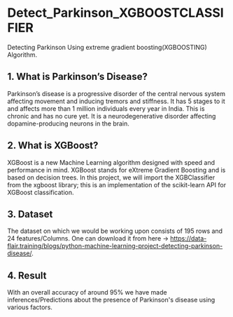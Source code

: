 # Detect_Parkinson_XGBOOSTCLASSIFIER
Detecting Parkinson Using extreme gradient boosting(XGBOOSTING) Algorithm.

## 1. What is Parkinson’s Disease?
Parkinson’s disease is a progressive disorder of the central nervous system affecting movement and inducing tremors and stiffness. It has 5 stages to it and affects more than 1 million individuals every year in India. This is chronic and has no cure yet. It is a neurodegenerative disorder affecting dopamine-producing neurons in the brain.

## 2. What is XGBoost?
XGBoost is a new Machine Learning algorithm designed with speed and performance in mind. XGBoost stands for eXtreme Gradient Boosting and is based on decision trees. In this project, we will import the XGBClassifier from the xgboost library; this is an implementation of the scikit-learn API for XGBoost classification.

## 3. Dataset
The dataset on which we would be working upon consists of 195 rows and 24 features/Columns. One can download it from here -> https://data-flair.training/blogs/python-machine-learning-project-detecting-parkinson-disease/.

## 4. Result
With an overall accuracy of around 95% we have made inferences/Predictions about the presence of Parkinson's disease using various factors.
